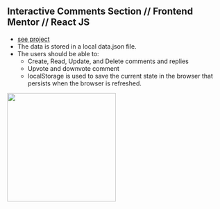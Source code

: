 ## Interactive Comments Section // Frontend Mentor // React JS

- [see project]()
- The data is stored in a local data.json file.
- The users should be able to:
  - Create, Read, Update, and Delete comments and replies
  - Upvote and downvote comment
  - localStorage is used to save the current state in the browser that persists when the browser is refreshed.

<p align-items: center>
    <img src='./readme-images/Screenshot-team-01.png' width='250'>
</p>
<br/>
